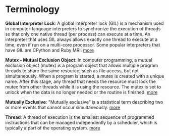 # Terminology

**Global Interpreter Lock**: A global interpreter lock (GIL) is a mechanism used in computer-language interpreters to synchronize the execution of threads so that only one native thread (per process) can execute at a time. An interpreter that uses GIL always allows exactly one thread to execute at a time, even if run on a multi-core processor. Some popular interpreters that have GIL are CPython and Ruby MRI. [more](https://en.wikipedia.org/wiki/Global_interpreter_lock)

**Mutex - Mutual Exclusion Object**: In computer programming, a mutual exclusion object (mutex) is a program object that allows multiple program threads to share the same resource, such as file access, but not simultaneously. When a program is started, a mutex is created with a unique name. After this stage, any thread that needs the resource must lock the mutex from other threads while it is using the resource. The mutex is set to unlock when the data is no longer needed or the routine is finished. [more](https://www.webopedia.com/definitions/mutex/)

**Mutually Exclusive**: "Mutually exclusive" is a statistical term describing two or more events that cannot occur simultaneously. [more](https://www.investopedia.com/terms/m/mutuallyexclusive.asp)

**Thread**: A thread of execution is the smallest sequence of programmed instructions that can be managed independently by a scheduler, which is typically a part of the operating system. [more](https://en.wikipedia.org/wiki/Thread_(computing))
